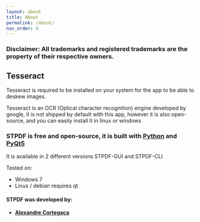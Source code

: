 ```yaml
---
layout: about
title: About
permalink: /about/
nav_order: 4
---
```


### Disclaimer: All trademarks and registered trademarks are the property of their respective owners.

## Tesseract

Tesseract is required to be installed on your system for the app to be able to deskew images.

Tesseract is an OCR (Optical character recognition) engine developed by google, it is not shipped by default with this app, however it is also open-source, and you can easily install it in linux or windows

### STPDF is free and open-source, it is built with [Python](https://www.python.org/) and [PyQt5](https://www.riverbankcomputing.com/software/pyqt/intro)
It is available in 2 different versions STPDF-GUI and STPDF-CLI

Tested on:
 * Windows 7
 * Linux / debian requires qt



#### STPDF was developed by:
 * **[Alexandre Cortegaça](https://github.com/hallowf)**
